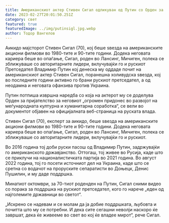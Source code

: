 ```yaml
---
title: Американскиот актер Стивен Сигал одликуван од Путин со Орден за пријателство
date: 2023-02-27T20:01:50.251Z
category: свет
featured: true
featuredImage: ../img/putinsigl.jpg.webp
author: Тодор Вангелов
---
```


Аикидо мајсторот Стивен Сигал (70), кој беше ѕвезда на американските акциони филмови во 1980-тите и 90-тите години. Додека неговата кариера беше во опаѓање, Сигал, роден во Лансинг, Мичиген, полека се зближуваше со авторитарните лидери, вклучувајќи го и рускиот Претседател Владимир Путин кој денеска му оддаде почит на американскиот актер Стивен Сигал, поранешна холивудска ѕвезда, кој во последните години активно го брани рускиот претседател, а од неодамна и неговата офанзива против Украина.

Путин потпиша извршна наредба со која на актерот му се доделува Орден за пријателство за неговиот „огромен придонес во развојот на меѓународната културна и хуманитарна соработка“, се вели во документот објавен на официјалната веб-страница на руската влада.

Стивен Сигал (70), експерт за аикидо, беше ѕвезда на американските акциони филмови во 1980-тите и 90-тите години. Додека неговата кариера беше во опаѓање, Сигал, роден во Лансинг, Мичиген, полека се зближуваше со авторитарните лидери, вклучувајќи го и рускиот.

Во 2016 година тој доби руски пасош од Владимир Путин, задржувајќи го американското државјанство. Оттогаш, тој живее во Русија, каде што се приклучи на националистичката партија во 2021 година. Во август 2022 година, тој го посети источниот дел на Украина, каде што се сретна со водачот на проруските сепаратисти во Доњецк, Денис Пушилин, и му даде поддршка.

Минатиот октомври, за 70-тиот роденден на Путин, Сигал сними видео со порака за поддршка на рускиот претседател, кого го нарече „еден од најголемите државници во светот“.

„Искрено се надевам и се молам да ја добие поддршката, љубовта и почитта што му се потребни. И дека сите сегашни неволји наскоро ќе завршат, дека ќе живееме во свет во кој ќе владее мирот“, рече Сигал.
